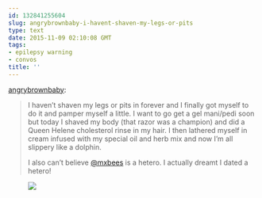 ```yaml
---
id: 132841255604
slug: angrybrownbaby-i-havent-shaven-my-legs-or-pits
type: text
date: 2015-11-09 02:10:08 GMT
tags:
- epilepsy warning
- convos
title: ''
---
```

<p><a class="tumblr_blog" href="http://angrybrownbaby.tumblr.com/post/132839386789">angrybrownbaby</a>:</p>
<blockquote>
<p>I haven’t shaven my legs or pits in forever and I finally got myself to do it and pamper myself a little. I want to go get a gel mani/pedi soon but today I shaved my body (that razor was a champion) and did a Queen Helene cholesterol rinse in my hair. I then lathered myself in cream infused with my special oil and herb mix and now I’m all slippery like a dolphin.</p>
<p>I also can’t believe <a class="tumblelog" href="http://tmblr.co/mQ1cxfcq2fduTOMS6HL6Uvw">@mxbees</a> is a hetero. I actually dreamt I dated a hetero!</p>
</blockquote>

<figure data-orig-height="200" data-orig-width="245"><img src="https://31.media.tumblr.com/7d2983c3fb3cd59eacf3c6a1da9ca8f4/tumblr_inline_nxizcqYYlv1rdzs46_500.gif" data-orig-height="200" data-orig-width="245"></figure>